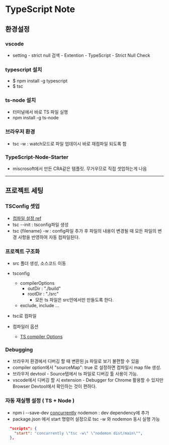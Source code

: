 # TypeScript Note

## 환경설정

### vscode

- setting - strict null 검색 - Extention - TypeScript - Strict Null Check 

### typescript 설치

- $ npm install -g typescript
- $ tsc

### ts-node 설치

- 터미널에서 바로 TS 파일 실행
- npm install -g ts-node

### 브라우저 환경

- tsc -w : watch모드로 파일 업데이시 바로 재컴파일 되도록 함

### TypeScript-Node-Starter

- miscrosoft에서 만든 CRA같은 템플릿. 무거우므로 직접 셋업하는게 나음
  <br/>

---

## 프로젝트 세팅

### TSConfig 셋업

- [컴파일 설정 ref](https://inpa.tistory.com/entry/TS-%F0%9F%93%98-%ED%83%80%EC%9E%85%EC%8A%A4%ED%81%AC%EB%A6%BD%ED%8A%B8-tsconfigjson-%EC%84%A4%EC%A0%95%ED%95%98%EA%B8%B0-%EC%B4%9D%EC%A0%95%EB%A6%AC)
- tsc --init : tsconfig파일 생성
- tsc {filename} -w : config파일 추가 후 파일의 내용이 변경될 때 모든 파일의 변경 사항을 반영하여 자동 컴파일된다.

### 프로젝트 구조화

- src 폴더 생성, 소스코드 이동
- tsconfig
  - compilerOptions
    - outDir : "./build"
    - rootDir : "./src"
      - 모든 ts 파일은 src안에서만 만들도록 한다.
  - exclude, include ...
- tsc로 컴파일

- 컴파일러 옵션
  - [TS compiler Options](https://www.typescriptlang.org/docs/handbook/compiler-options-in-msbuild.html)

### Debugging

- 브라우저 환경에서 디버깅 할 때 변환된 js 파일로 보기 불편할 수 있음
- compiler option에서 "sourceMap": true 로 설정하면 컴파일시 map file 생성.
- 브라우저 devtool \- Source탭에서 ts 파일로 디버깅 툴 사용이 가능.
- vscode에서 디버깅 할 시 extension \- Debugger for Chrome 활용할 수 있지만 Browser Devtool에서 확인하는 것이 편하다.

### 자동 재실행 설정 ( TS + Node )

- npm i --save-dev [concurrently](https://www.npmjs.com/package/concurrently) nodemon : dev dependency에 추가
- package.json 에서 start 명령어 설정으로 tsc -w 와 nodemon 동시 실행 가능

```json
  "scripts": {
    "start": "concurrently \"tsc -w\" \"nodemon dist/main\"",
  },
```
